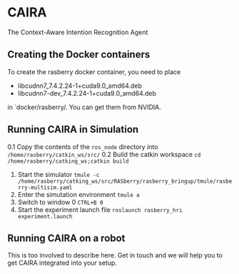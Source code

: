 # CAIRA
The Context-Aware Intention Recognition Agent

## Creating the Docker containers
To create the rasberry docker container, you need to place
 - libcudnn7_7.4.2.24-1+cuda9.0_amd64.deb
 - libcudnn7-dev_7.4.2.24-1+cuda9.0_amd64.deb
 
in `docker/rasberry/. You can get them from NVIDIA.

 ## Running CAIRA in Simulation
 0.1 Copy the contents of the `ros_node` directory into `/home/rasberry/catkin_ws/src/`
 0.2 Build the catkin workspace `cd /home/rasberry/catking_ws;catkin build`
 1. Start the simulator `tmule -c /home/rasberry/catking_ws/src/RASberry/rasberry_bringup/tmule/rasberry-multisim.yaml`
 2. Enter the simutation environment `tmule a`
 3. Switch to window 0 `CTRL+B 0`
 4. Start the experiment launch file `roslaunch rasberry_hri experiment.launch`


 ## Running CAIRA on a robot
This is too involved to describe here.
Get in touch and we will help you to get CAIRA integrated into your setup.
